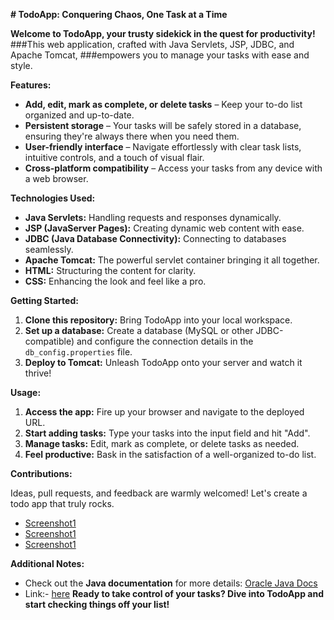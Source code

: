  **# TodoApp: Conquering Chaos, One Task at a Time**

**Welcome to TodoApp, your trusty sidekick in the quest for productivity!**
###This web application, crafted with Java Servlets, JSP, JDBC, and Apache Tomcat, 
###empowers you to manage your tasks with ease and style. 

**Features:**

- **Add, edit, mark as complete, or delete tasks** – Keep your to-do list organized and up-to-date.
- **Persistent storage** – Your tasks will be safely stored in a database, ensuring they're always there when you need them.
- **User-friendly interface** – Navigate effortlessly with clear task lists, intuitive controls, and a touch of visual flair.
- **Cross-platform compatibility** – Access your tasks from any device with a web browser.

**Technologies Used:**

- **Java Servlets:** Handling requests and responses dynamically.
- **JSP (JavaServer Pages):** Creating dynamic web content with ease.
- **JDBC (Java Database Connectivity):** Connecting to databases seamlessly.
- **Apache Tomcat:** The powerful servlet container bringing it all together.
- **HTML:** Structuring the content for clarity.
- **CSS:** Enhancing the look and feel like a pro.

**Getting Started:**

1. **Clone this repository:** Bring TodoApp into your local workspace.
2. **Set up a database:** Create a database (MySQL or other JDBC-compatible) and configure the connection details in the `db_config.properties` file.
3. **Deploy to Tomcat:** Unleash TodoApp onto your server and watch it thrive!

**Usage:**

1. **Access the app:** Fire up your browser and navigate to the deployed URL.
2. **Start adding tasks:** Type your tasks into the input field and hit "Add".
3. **Manage tasks:** Edit, mark as complete, or delete tasks as needed.
4. **Feel productive:** Bask in the satisfaction of a well-organized to-do list.

**Contributions:**

Ideas, pull requests, and feedback are warmly welcomed! Let's create a todo app that truly rocks.


- [Screenshot1](/src/main/webapp/images/Main.png)
-  [Screenshot1](/src/main/webapp/images/AddTask.png)
- [Screenshot1](/src/main/webapp/images/UpdateTask.png)


**Additional Notes:**
- Check out the **Java documentation** for more details: [Oracle Java Docs](https://docs.oracle.com/en/java/javase/19)
- Link:- [here](https://www.google.com)
**Ready to take control of your tasks? Dive into TodoApp and start checking things off your list!**
